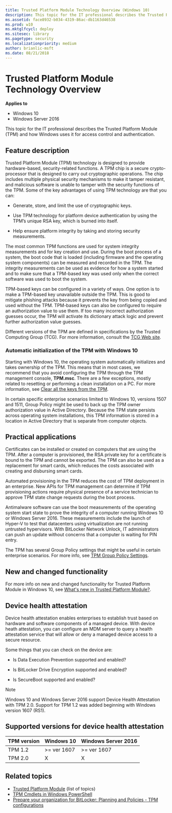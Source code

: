 ```yaml
---
title: Trusted Platform Module Technology Overview (Windows 10)
description: This topic for the IT professional describes the Trusted Platform Module (TPM) and how Windows uses it for access control and authentication.
ms.assetid: face8932-b034-4319-86ac-db1163d46538
ms.prod: w10
ms.mktglfcycl: deploy
ms.sitesec: library
ms.pagetype: security
ms.localizationpriority: medium
author: brianlic-msft
ms.date: 08/21/2018
---
```


# Trusted Platform Module Technology Overview

**Applies to**
-   Windows 10
-   Windows Server 2016

This topic for the IT professional describes the Trusted Platform Module (TPM) and how Windows uses it for access control and authentication.

## Feature description

Trusted Platform Module (TPM) technology is designed to provide hardware-based, security-related functions. A TPM chip is a secure crypto-processor that is designed to carry out cryptographic operations. The chip includes multiple physical security mechanisms to make it tamper resistant, and malicious software is unable to tamper with the security functions of the TPM. Some of the key advantages of using TPM technology are that you can:

-   Generate, store, and limit the use of cryptographic keys.

-   Use TPM technology for platform device authentication by using the TPM’s unique RSA key, which is burned into itself.

-   Help ensure platform integrity by taking and storing security measurements.

The most common TPM functions are used for system integrity measurements and for key creation and use. During the boot process of a system, the boot code that is loaded (including firmware and the operating system components) can be measured and recorded in the TPM. The integrity measurements can be used as evidence for how a system started and to make sure that a TPM-based key was used only when the correct software was used to boot the system.

TPM-based keys can be configured in a variety of ways. One option is to make a TPM-based key unavailable outside the TPM. This is good to mitigate phishing attacks because it prevents the key from being copied and used without the TPM. TPM-based keys can also be configured to require an authorization value to use them. If too many incorrect authorization guesses occur, the TPM will activate its dictionary attack logic and prevent further authorization value guesses.

Different versions of the TPM are defined in specifications by the Trusted Computing Group (TCG). For more information, consult the [TCG Web site](http://www.trustedcomputinggroup.org/work-groups/trusted-platform-module/).

### Automatic initialization of the TPM with Windows 10

Starting with Windows 10, the operating system automatically initializes and takes ownership of the TPM. This means that in most cases, we recommend that you avoid configuring the TPM through the TPM management console, **TPM.msc**. There are a few exceptions, mostly related to resetting or performing a clean installation on a PC. For more information, see [Clear all the keys from the TPM](initialize-and-configure-ownership-of-the-tpm.md#clear-all-the-keys-from-the-tpm).

In certain specific enterprise scenarios limited to Windows 10, versions 1507 and 1511, Group Policy might be used to back up the TPM owner authorization value in Active Directory. Because the TPM state persists across operating system installations, this TPM information is stored in a location in Active Directory that is separate from computer objects.

## Practical applications

Certificates can be installed or created on computers that are using the TPM. After a computer is provisioned, the RSA private key for a certificate is bound to the TPM and cannot be exported. The TPM can also be used as a replacement for smart cards, which reduces the costs associated with creating and disbursing smart cards.

Automated provisioning in the TPM reduces the cost of TPM deployment in an enterprise. New APIs for TPM management can determine if TPM provisioning actions require physical presence of a service technician to approve TPM state change requests during the boot process.

Antimalware software can use the boot measurements of the operating system start state to prove the integrity of a computer running Windows 10 or Windows Server 2016. These measurements include the launch of Hyper-V to test that datacenters using virtualization are not running untrusted hypervisors. With BitLocker Network Unlock, IT administrators can push an update without concerns that a computer is waiting for PIN entry.

The TPM has several Group Policy settings that might be useful in certain enterprise scenarios. For more info, see [TPM Group Policy Settings](trusted-platform-module-services-group-policy-settings.md).

## New and changed functionality

For more info on new and changed functionality for Trusted Platform Module in Windows 10, see [What's new in Trusted Platform Module?](https://technet.microsoft.com/itpro/windows/whats-new/whats-new-windows-10-version-1507-and-1511#trusted-platform-module).

## Device health attestation

Device health attestation enables enterprises to establish trust based on hardware and software components of a managed device. With device heath attestation, you can configure an MDM server to query a health attestation service that will allow or deny a managed device access to a secure resource.

Some things that you can check on the device are:

-   Is Data Execution Prevention supported and enabled?

-   Is BitLocker Drive Encryption supported and enabled?

-   Is SecureBoot supported and enabled?

> [!NOTE]
>  Windows 10 and Windows Server 2016 support Device Health Attestation with TPM 2.0. Support for TPM 1.2 was added beginning with Windows version 1607 (RS1).

## Supported versions for device health attestation

| TPM version | Windows 10  | Windows Server 2016 |
|-------------|-------------|---------------------|
| TPM 1.2     | >= ver 1607 | >= ver 1607         |
| TPM 2.0     | X           | X                   |


## Related topics

- [Trusted Platform Module](trusted-platform-module-top-node.md) (list of topics)
-   [TPM Cmdlets in Windows PowerShell](http://technet.microsoft.com/library/jj603116.aspx)
-   [Prepare your organization for BitLocker: Planning and Policies - TPM configurations](https://technet.microsoft.com/itpro/windows/keep-secure/prepare-your-organization-for-bitlocker-planning-and-policies#bkmk-tpmconfigurations)
